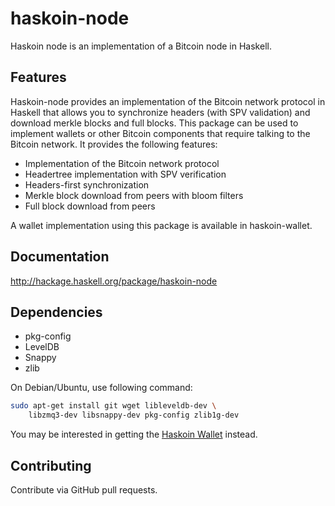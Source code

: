 # haskoin-node

Haskoin node is an implementation of a Bitcoin node in Haskell.

## Features

Haskoin-node provides an implementation of the Bitcoin network protocol in
Haskell that allows you to synchronize headers (with SPV validation) and
download merkle blocks and full blocks. This package can be used to implement
wallets or other Bitcoin components that require talking to the Bitcoin
network. It provides the following features:

- Implementation of the Bitcoin network protocol
- Headertree implementation with SPV verification
- Headers-first synchronization
- Merkle block download from peers with bloom filters
- Full block download from peers

A wallet implementation using this package is available in haskoin-wallet.

## Documentation

http://hackage.haskell.org/package/haskoin-node

## Dependencies

* pkg-config
* LevelDB
* Snappy
* zlib

On Debian/Ubuntu, use following command:

```sh
sudo apt-get install git wget libleveldb-dev \
    libzmq3-dev libsnappy-dev pkg-config zlib1g-dev
```

You may be interested in getting the [Haskoin Wallet](https://github.com/haskoin/haskoin-wallet)
instead.

## Contributing

Contribute via GitHub pull requests.
